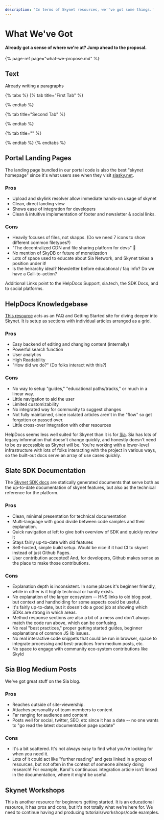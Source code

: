 ```yaml
---
description: 'In terms of Skynet resources, we''ve got some things.'
---
```


# What We've Got

#### Already got a sense of where we're at? Jump ahead to the proposal.

{% page-ref page="what-we-propose.md" %}

## Text

Already writing a paragraphs

{% tabs %}
{% tab title="First Tab" %}

{% endtab %}

{% tab title="Second Tab" %}

{% endtab %}

{% tab title="" %}

{% endtab %}
{% endtabs %}

## Portal Landing Pages

The landing page bundled in our portal code is also the best "skynet homepage" since it's what users see when they visit [siasky.net](https://siasky.net).

### Pros

* Upload and skylink resolver allow immediate hands-on usage of skynet
* Clean, direct landing view
* Shows ease of integration for developers
* Clean & intuitive implementation of footer and newsletter & social links.

### Cons

* Heavily focuses of files, not skapps. \(Do we need 7 icons to show different common filetypes?\)
* "The decentralized CDN and file sharing platform for devs" 😬 
* No mention of SkyDB or future of monetization
* Lots of space used to educate about Sia Network, and Skynet takes a position under it!
* Is the heirarchy ideal? Newsletter before educational / faq info? Do we have a Call-to-action?

Additional Links point to the HelpDocs Support, sia.tech, the SDK Docs, and to social platforms.

## HelpDocs Knowledgebase

[This resource](https://support.siasky.net/) acts as an FAQ and Getting Started site for diving deeper into Skynet. It is setup as sections with individual articles arranged as a grid.

### Pros

* Easy backend of editing and changing content \(internally\)
* Powerful search function
* User analytics
* High Readability
* "How did we do?" \(Do folks interact with this?\)

### Cons

* No way to setup "guides," "educational paths/tracks," or much in a linear way.
* Little navigation to aid the user
* Limited customizability
* No integrated way for community to suggest changes
* Not fully maintained, since isolated articles aren't in the "flow" so get forgotten or passed over.
* Little cross-over integration with other resources

HelpDocs seems less well suited for Skynet than it is for [Sia](https://support.sia.tech/). Sia has lots of legacy information that doesn't change quickly, and honestly doesn't need to be _as_ accessible as Skynet will be. You're working with a lower-level infrastructure with lots of folks interacting with the project in various ways, so the built-out docs serve an array of use cases quickly.

## Slate SDK Documentation

The [Skynet SDK docs](https://siasky.net/docs/#introduction) are statically generated documents that serve both as the up-to-date documentation of skynet features, but also as the technical reference for the platform.

### Pros

* Clean, minimal presentation for technical documentation
* Multi-language with good divide between code samples and their explanation.
* Quick navigation at left to give both overview of SDK and quickly review it
* Stays fairly up-to-date with old features
* Self-hosted, simple build setup. Would be nice if it had CI to skynet instead of just Github Pages.
* User contribution accepted! And, for developers, Github makes sense as the place to make those contributions.

### Cons

* Explanation depth is inconsistent. In some places it's beginner friendly, while in other is it highly technical or hardly exists.
* No explanation of the larger ecosystem -- HNS links to old blog post, but context and handholding for some aspects could be useful.
* It's fairly up-to-date, but it doesn't do a good job at showing which SDKs are strong in which areas. 
* Method response sections are also a bit of a mess and don't always match the code run above, which can be confusing.
* No real "best practices," proper getting started guides, beginner explanations of common JS lib issues.
* No real interactive code snippets that could be run in browser, space to integrate processing and best-practices from medium posts, etc.
* No space to engage with community eco-system contributions like SkyId

## Sia Blog Medium Posts

We've got great stuff on the Sia blog.

### Pros

* Reaches outside of site-viewership.
* Attaches personality of team members to content
* Far ranging for audience and content
* Posts well for social, twitter, SEO, etc since it has a date -- no one wants to "go read the latest documentation page update"

### Cons

* It's a bit scattered. It's not always easy to find what you're looking for when you need it.
* Lots of it could act like "further reading" and gets linked in a group of resources, but not often in the context of someone already doing research! For example, Karol's continuous integration article isn't linked in the documentation, where it might be useful.

## Skynet Workshops

This is another resource for beginners getting started. It is an educational resource, it has pros and cons, but it's not totally what we're here for. We need to continue having and producing tutorials/workshops/code examples.

